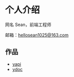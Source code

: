 # 个人介绍

网名 Sean，前端工程师

邮箱：hellosean1025@163.com

## 作品

* [yapi](https://hellosean1025.github.io/yapi)
* [ydoc](https://hellosean1025.github.io/yapi)